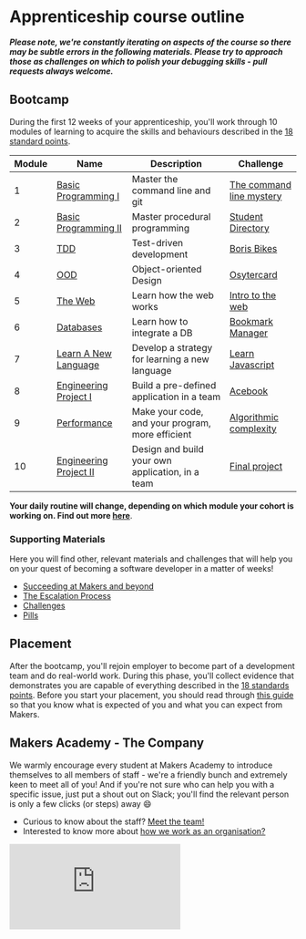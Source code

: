 # Apprenticeship course outline

***Please note, we're constantly iterating on aspects of the course so there may be subtle errors in the following materials.  Please try to approach those as challenges on which to polish your debugging skills - pull requests always welcome.***

## Bootcamp

During the first 12 weeks of your apprenticeship, you'll work through 10 modules of learning to acquire the skills and behaviours described in the [18 standard points](https://airtable.com/shrTRRuegEe7fQ49t).

| Module  | Name | Description | Challenge |
| --- | --- | --- | --- |
| 1 | [Basic Programming I](../apprenticeship_module_outlines.md#modules-1--2-basic-programming) | Master the command line and git | [The command line mystery](https://github.com/makersacademy/clmystery) |
| 2 | [Basic Programming II](../apprenticeship_module_outlines.md#modules-1--2-basic-programming) | Master procedural programming | [Student Directory](https://github.com/makersacademy/student-directory/blob/master/README.md)|
| 3 | [TDD](../apprenticeship_module_outlines.md#module-3-test-driven-development) | Test-driven development | [Boris Bikes](../boris_bikes/0_challenge_map.md) |
| 4 | [OOD](../apprenticeship_module_outlines.md#module-4-object-oriented-design) | Object-oriented Design | [Osytercard](../oystercard/README.md) |
| 5 | [The Web](../apprenticeship_module_outlines.md#module-5-the-web) | Learn how the web works | [Intro to the web](../intro_to_the_web/README.md) |
| 6 | [Databases](../apprenticeship_module_outlines.md#module-6-databases) | Learn how to integrate a DB | [Bookmark Manager](../bookmark_manager/00_challenge_map.md) |
| 7 | [Learn A New Language](../apprenticeship_module_outlines.md#module-7-learn-a-new-language) | Develop a strategy for learning a new language | [Learn Javascript](../thermostat/README.md) |
| 8 | [Engineering Project I](../apprenticeship_module_outlines.md#module-8-engineering-project-i) | Build a pre-defined application in a team | [Acebook](../engineering_projects/README.md) |
| 9 | [Performance](../apprenticeship_module_outlines.md#module-9-performance) | Make your code, and your program, more efficient | [Algorithmic complexity](../algorithmic_complexity/README.md) |
| 10 | [Engineering Project II](../final_projects/README.md) | Design and build your own application, in a team | [Final project](../final_projects/README.md) |

**Your daily routine will change, depending on which module your cohort is working on.  Find out more [here](daily_schedule.md)**.

### Supporting Materials

Here you will find other, relevant materials and challenges that will help you on your quest of becoming a software developer in a matter of weeks!

- [Succeeding at Makers and beyond](succeeding_at_makers_and_beyond.md)
- [The Escalation Process](https://github.com/makersacademy/course/blob/29a5e4a3c1776d32eda8f3ee55edc1dd124b05ba/pills/escalation_process.md)
- [Challenges](https://github.com/makersacademy/course/blob/master/challenges/challenges.md)
- [Pills](https://github.com/makersacademy/course/blob/master/pills.md)

## Placement

After the bootcamp, you'll rejoin employer to become part of a development team and do real-world work.  During this phase, you'll collect evidence that demonstrates you are capable of everything described in the [18 standards points](https://airtable.com/shrTRRuegEe7fQ49t).  Before you start your placement, you should read through [this guide](https://github.com/makersacademy/apprenticeships-resources/blob/master/README.md) so that you know what is expected of you and what you can expect from Makers.

## Makers Academy - The Company

We warmly encourage every student at Makers Academy to introduce themselves to all members of staff - we're a friendly bunch and extremely keen to meet all of you! And if you're not sure who can help you with a specific issue, just put a shout out on Slack; you'll find the relevant person is only a few clicks (or steps) away :smile:

- Curious to know about the staff? [Meet the team!](http://www.makersacademy.com/team/)
- Interested to know more about [how we work as an organisation?](https://blog.makersacademy.com/search?q=management)


![Tracking pixel](https://githubanalytics.herokuapp.com/course/apprenticeships_course_outline.md)

